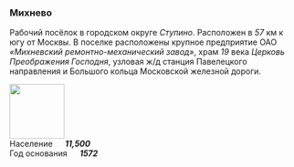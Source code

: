 <!--2023-03-26 11:12:44-->
### Михнево
Рабочий посёлок в городском округе *Ступино*. Расположен в *57* км к югу от Москвы.
В поселке расположены крупное предприятие ОАО *«Михневский ремонтно-механический завод»*,
храм *19* века *Церковь Преображения Господня*, 
узловая ж/д станция Павелецкого направления и Большого кольца Московской железной дороги.

<img src="./Mikhnevo.svg" width="96px"><br>
Население &emsp; ***11,500*** &emsp;<br>
Год&nbsp;основания &emsp; ***1572***


